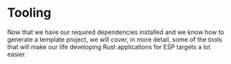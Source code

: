 # Tooling

Now that we have our required dependencies installed and we know how to generate a
template project, we will cover, in more detail, some of the tools that will make
 our life developing Rust applications for ESP targets a lot easier.
